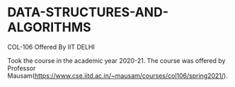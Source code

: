 # DATA-STRUCTURES-AND-ALGORITHMS
COL-106 Offered By IIT DELHI

Took the course in the academic year 2020-21.
The course was offered by Professor Mausam(https://www.cse.iitd.ac.in/~mausam/courses/col106/spring2021/). 
